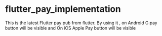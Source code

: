 # flutter_pay_implementation
This is the latest Flutter pay pub from flutter. By using it , on Android G pay button will be visible and On iOS Apple Pay button will be visible

